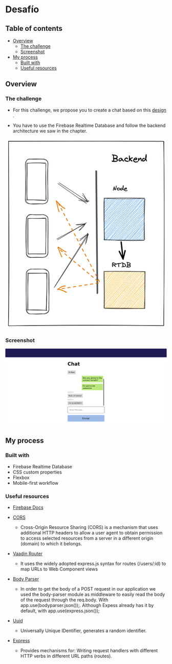 # Desafío

## Table of contents

- [Overview](#overview)
  - [The challenge](#the-challenge)
  - [Screenshot](#screenshot)
- [My process](#my-process)
  - [Built with](#Built-with)
  - [Useful resources](#useful-resources)

## Overview

### The challenge

- For this challenge, we propose you to create a chat based on this [design](https://www.figma.com/file/ntcIT3XtDkjo2UWQc0mmbC/dwf-m6-db-realtime-database?node-id=0%3A1) .

- You have to use the Firebase Realtime Database and follow the backend architecture we saw in the chapter.

![Sala de Chat](./assets/images/Bk.png)

### Screenshot

![Screenshot Desktop](./assets/images/Screenshot-Desktop.png)

## My process

### Built with

- Firebase Realtime Database
- CSS custom properties
- Flexbox
- Mobile-first workflow

### Useful resources

- [Firebase Docs](https://firebase.google.com/docs/database/security)

- [CORS](https://www.npmjs.com/package/cors)
  - Cross-Origin Resource Sharing (CORS) is a mechanism that uses additional HTTP headers to allow a user agent to obtain permission to access selected resources from a server in a different origin (domain) to which it belongs.
- [Vaadin Router](https://www.npmjs.com/package/@vaadin/router)
  - It uses the widely adopted express.js syntax for routes (/users/:id) to map URLs to Web Component views
- [Body Parser](https://www.npmjs.com/package/body-parser)
  - In order to get the body of a POST request in our application we used the body-parser module as middleware to easily read the body of the request through the req.body. With app.use(bodyparser.json());.
    Although Expess already has it by default, with app.use(express.json());
- [Uuid](https://www.npmjs.com/package/uuid)

  - Universally Unique IDentifier, generates a random identifier.

- [Express](https://www.npmjs.com/package/express)
  - Provides mechanisms for: Writing request handlers with different HTTP verbs in different URL paths (routes).
